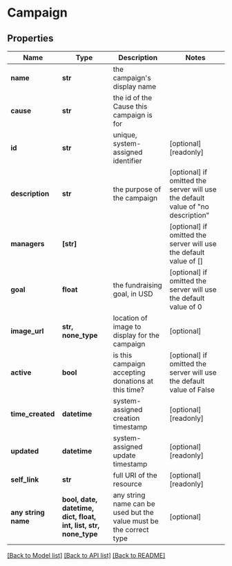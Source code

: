 # Campaign


## Properties
Name | Type | Description | Notes
------------ | ------------- | ------------- | -------------
**name** | **str** | the campaign&#39;s display name | 
**cause** | **str** | the id of the Cause this campaign is for | 
**id** | **str** | unique, system-assigned identifier | [optional] [readonly] 
**description** | **str** | the purpose of the campaign | [optional]  if omitted the server will use the default value of "no description"
**managers** | **[str]** |  | [optional]  if omitted the server will use the default value of []
**goal** | **float** | the fundraising goal, in USD | [optional]  if omitted the server will use the default value of 0
**image_url** | **str, none_type** | location of image to display for the campaign | [optional] 
**active** | **bool** | is this campaign accepting donations at this time? | [optional]  if omitted the server will use the default value of False
**time_created** | **datetime** | system-assigned creation timestamp | [optional] [readonly] 
**updated** | **datetime** | system-assigned update timestamp | [optional] [readonly] 
**self_link** | **str** | full URI of the resource | [optional] [readonly] 
**any string name** | **bool, date, datetime, dict, float, int, list, str, none_type** | any string name can be used but the value must be the correct type | [optional]

[[Back to Model list]](../README.md#documentation-for-models) [[Back to API list]](../README.md#documentation-for-api-endpoints) [[Back to README]](../README.md)


